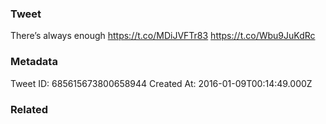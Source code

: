 ### Tweet
There’s always enough https://t.co/MDiJVFTr83 https://t.co/Wbu9JuKdRc

### Metadata
Tweet ID: 685615673800658944
Created At: 2016-01-09T00:14:49.000Z

### Related

